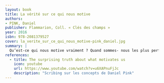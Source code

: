 ```yaml
---
layout: book
title: La vérité sur ce qui nous motive
authors:
- PINK, Daniel
publisher: Flammarion, Coll. « Clés des champs »
year: 2016
isbn: 978-2081379527
cover: la_verite_sur_ce_qui_nous_motive-pink_daniel.jpg
summary: |
  Qu’est-ce qui nous motive vraiment ? Quand sommes- nous les plus performants et épanouis ? Depuis le XIXe siècle, le taylorisme et l’organisation «scientifique» du travail ont fait du principe punition/récompense le paradigme de la motivation. Avec humour et études scientifiques à l’appui, Daniel Pink explique pourquoi ce modèle est dépassé. Le secret de la performance, c’est le besoin profondément humain d’apprendre, de créer et de s’améliorer sans cesse. Au travers d’exemples concrets empruntés au monde de l’entreprise, il décrypte les trois éléments clés de la motivation : l’autonomie, l’envie d’être bon dans ce que l’on fait et le besoin de donner un sens à sa vie. La carotte et le bâton, c’est fini !
references:
  - title: The surprising truth about what motivates us
    icon: youtube
    url: https://www.youtube.com/watch?v=u6XAPnuFjJc
    description: "Scribing sur les concepts de Daniel Pink"
---
```


